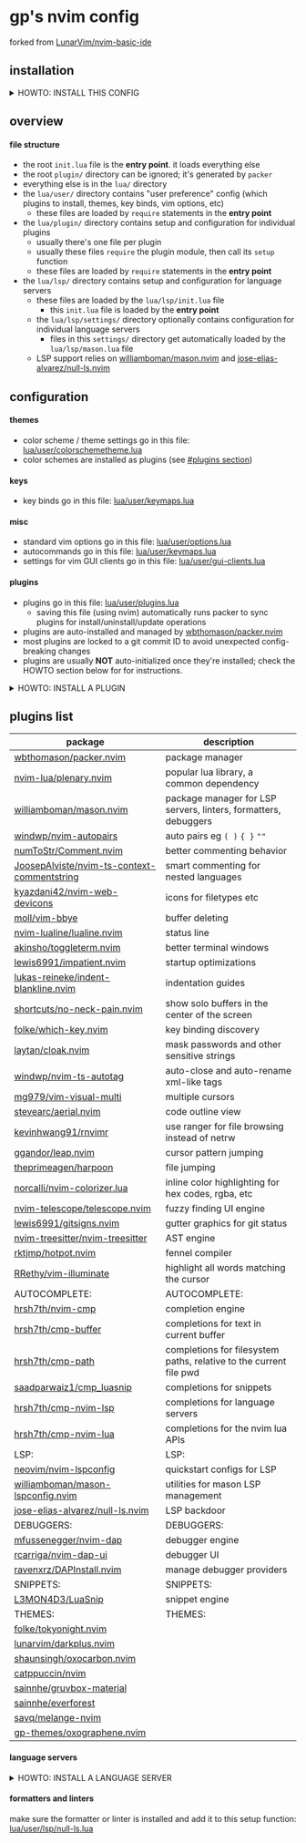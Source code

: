 # gp's nvim config

forked from [LunarVim/nvim-basic-ide](https://github.com/LunarVim/nvim-basic-ide)

## installation
<details>
  <summary>
  HOWTO: INSTALL THIS CONFIG
  </summary>

  > **NOTE** make sure you have [node](https://nodejs.org/en/) installed, it's recommended to use a node manager like [fnm](https://github.com/Schniz/fnm).
  <!-- NOTE:GP: not actually sure what node is required for; this note came from nvim-basic-ide. TODO: fk around and find out some day -->

  > **NOTE** these instructions assume you're using linux or macOS

  1. make sure to remove or move your current `~/.config/nvim` directory if necessary

  2. clone the repo to `~/.config/nvim`:

  ```sh
  git clone https://github.com/gp-config/nvim ~/.config/nvim
  ```

  3. run `nvim` and wait for the plugins to be installed

  > **NOTE** there will probably be errors on the first run. ignore them and press enter. they should be gone after everything is installed and nvim is restarted

  > **NOTE** you will probably notice treesitter pulling in a bunch of parsers the next time you open nvim

  4. close and re-open `nvim` and enter the following:

  ```
  :checkhealth
  ```
  > **NOTE** it's recommended to use a nerd font (a font that supports icons); here's one place to find nerd fonts: [getnf](https://github.com/ronniedroid/getnf)
</details>

## overview

#### file structure

- the root `init.lua` file is the **entry point**. it loads everything else
- the root `plugin/` directory can be ignored; it's generated by `packer`
- everything else is in the `lua/` directory
- the `lua/user/` directory contains "user preference" config (which plugins to install, themes, key binds, vim options, etc)
  - these files are loaded by `require` statements in the **entry point**
- the `lua/plugin/` directory contains setup and configuration for individual plugins
  - usually there's one file per plugin
  - usually these files `require` the plugin module, then call its `setup` function
  - these files are loaded by `require` statements in the **entry point**
- the `lua/lsp/` directory contains setup and configuration for language servers
  - these files are loaded by the `lua/lsp/init.lua` file
    - this `init.lua` file is loaded by the **entry point**
  - the `lua/lsp/settings/` directory optionally contains configuration for individual language servers
    - files in this `settings/` directory get automatically loaded by the `lua/lsp/mason.lua` file
  - LSP support relies on [williamboman/mason.nvim](https://github.com/williamboman/mason.nvim) and [jose-elias-alvarez/null-ls.nvim](https://github.com/jose-elias-alvarez/null-ls.nvim)

## configuration

#### themes 

- color scheme / theme settings go in this file: [lua/user/colorschemetheme.lua](https://github.com/gp-config/nvim/blob/main/lua/user/colorschemetheme.lua)
- color schemes are installed as plugins (see [#plugins section](#plugins))

#### keys

- key binds go in this file: [lua/user/keymaps.lua](https://github.com/gp-config/nvim/blob/main/lua/user/keymaps.lua)

#### misc

- standard vim options go in this file: [lua/user/options.lua](https://github.com/gp-config/nvim/blob/main/lua/user/options.lua) 
- autocommands go in this file: [lua/user/keymaps.lua](https://github.com/gp-config/nvim/blob/main/lua/user/autocommands.lua) 
- settings for vim GUI clients go in this file: [lua/user/gui-clients.lua](https://github.com/gp-config/nvim/blob/main/lua/user/gui-clients.lua) 

#### plugins

- plugins go in this file: [lua/user/plugins.lua](https://github.com/gp-config/nvim/blob/main/lua/user/plugins.lua)
  - saving this file (using nvim) automatically runs packer to sync plugins for install/uninstall/update operations
- plugins are auto-installed and managed by [wbthomason/packer.nvim](https://github.com/wbthomason/packer.nvim)
- most plugins are locked to a git commit ID to avoid unexpected config-breaking changes
- plugins are usually **NOT** auto-initialized once they're installed; check the HOWTO section below for for instructions.

<details>
  <summary>HOWTO: INSTALL A PLUGIN</summary>

  to add the plugin [mg979/vim-visual-multi](https://github.com/mg979/vim-visual-multi), we would:

  1. add it to [lua/user/plugins.lua](https://github.com/gp-config/nvim/blob/main/lua/user/plugins.lua), save the file, and allow packer to auto sync/install it

  ```diff
  +  use { "mg979/vim-visual-multi", commit = "724bd53adfbaf32e129b001658b45d4c5c29ca1a" }
  ```

  > **NOTE** the `commit` property is optional, but recommended; it will lock the plugin to a specific version to avoid surprise breaking changes.

  2. add a file called `multicursor.lua` in [lua/plugin/](https://github.com/gp-config/nvim/blob/main/lua/plugin) (file name is not important)

  3. add the following contents:

  ```diff
  + local status_ok, multicursor = pcall(require, "vim-visual-multi")
  + if not status_ok then
  + 	return
  + end
  + 
  + multicursor.setup({ })
  ```

  > **NOTE** the plugin is being assigned the name `multicursor`, this will be different for other plugins. the name is not important, it's usually only used within this file.

  > **NOTE** not ALL plugins need to have their `.setup()` function called, but many do. check the plugin's instructions.

  4. import the new `multicursor.lua` file in the entry point file `init.lua`

  ```diff
  + require "plugin.multicursor"
  ```

  > **NOTE** in the string `"plugin.multicursor`: `plugin` refers to the `lua/plugin/` directory, and `multicursor` refers to the name of the file created in step 4.
</details>


## plugins list

|package|description|
|-|-|
|[wbthomason/packer.nvim](https://github.com/wbthomason/packer.nvim)|package manager|
|[nvim-lua/plenary.nvim](https://github.com/nvim-lua/plenary.nvim)|popular lua library, a common dependency|
|[williamboman/mason.nvim](https://github.com/williamboman/mason.nvim)|package manager for LSP servers, linters, formatters, debuggers|
|[windwp/nvim-autopairs](https://github.com/windwp/nvim-autopairs)|auto pairs eg `( )` `{ }` `""`|
|[numToStr/Comment.nvim](https://github.com/numToStr/Comment.nvim)|better commenting behavior|
|[JoosepAlviste/nvim-ts-context-commentstring](https://github.com/JoosepAlviste/nvim-ts-context-commentstring)|smart commenting for nested languages|
|[kyazdani42/nvim-web-devicons](https://github.com/kyazdani42/nvim-web-devicons)|icons for filetypes etc|
|[moll/vim-bbye](https://github.com/moll/vim-bbye)|buffer deleting|
|[nvim-lualine/lualine.nvim](https://github.com/nvim-lualine/lualine.nvim)|status line|
|[akinsho/toggleterm.nvim](https://github.com/akinsho/toggleterm.nvim)|better terminal windows|
|[lewis6991/impatient.nvim](https://github.com/lewis6991/impatient.nvim)|startup optimizations|
|[lukas-reineke/indent-blankline.nvim](https://github.com/lukas-reineke/indent-blankline.nvim)|indentation guides|
|[shortcuts/no-neck-pain.nvim](https://github.com/shortcuts/no-neck-pain.nvim)|show solo buffers in the center of the screen|
|[folke/which-key.nvim](https://github.com/folke/which-key.nvim)|key binding discovery|
|[laytan/cloak.nvim](https://github.com/laytan/cloak.nvim)|mask passwords and other sensitive strings|
|[windwp/nvim-ts-autotag](https://github.com/windwp/nvim-ts-autotag)|auto-close and auto-rename xml-like tags|
|[mg979/vim-visual-multi](https://github.com/mg979/vim-visual-multi)|multiple cursors|
|[stevearc/aerial.nvim](https://github.com/stevearc/aerial.nvim)|code outline view|
|[kevinhwang91/rnvimr](https://github.com/kevinhwang91/rnvimr)|use ranger for file browsing instead of netrw|
|[ggandor/leap.nvim](https://github.com/ggandor/leap.nvim)|cursor pattern jumping|
|[theprimeagen/harpoon](https://github.com/theprimeagen/harpoon)|file jumping|
|[norcalli/nvim-colorizer.lua](https://github.com/norcalli/nvim-colorizer.lua)|inline color highlighting for hex codes, rgba, etc|
|[nvim-telescope/telescope.nvim](https://github.com/nvim-telescope/telescope.nvim)|fuzzy finding UI engine|
|[lewis6991/gitsigns.nvim](https://github.com/lewis6991/gitsigns.nvim)|gutter graphics for git status|
|[nvim-treesitter/nvim-treesitter](https://github.com/nvim-treesitter/nvim-treesitter)|AST engine|
|[rktjmp/hotpot.nvim](https://github.com/rktjmp/hotpot.nvim)|fennel compiler|
|[RRethy/vim-illuminate](https://github.com/RRethy/vim-illuminate)|highlight all words matching the cursor|
|AUTOCOMPLETE:|AUTOCOMPLETE:|
|[hrsh7th/nvim-cmp](https://github.com/hrsh7th/nvim-cmp)|completion engine|
|[hrsh7th/cmp-buffer](https://github.com/hrsh7th/cmp-buffer)|completions for text in current buffer|
|[hrsh7th/cmp-path](https://github.com/hrsh7th/cmp-path)|completions for filesystem paths, relative to the current file pwd|
|[saadparwaiz1/cmp_luasnip](https://github.com/saadparwaiz1/cmp_luasnip)|completions for snippets|
|[hrsh7th/cmp-nvim-lsp](https://github.com/hrsh7th/cmp-nvim-lsp)|completions for language servers|
|[hrsh7th/cmp-nvim-lua](https://github.com/hrsh7th/cmp-nvim-lua)|completions for the nvim lua APIs|
|LSP:|LSP:|
|[neovim/nvim-lspconfig](https://github.com/neovim/nvim-lspconfig)|quickstart configs for LSP|
|[williamboman/mason-lspconfig.nvim](https://github.com/williamboman/mason-lspconfig.nvim)|utilities for mason LSP management|
|[jose-elias-alvarez/null-ls.nvim](https://github.com/jose-elias-alvarez/null-ls.nvim)|LSP backdoor|
|DEBUGGERS:|DEBUGGERS:|
|[mfussenegger/nvim-dap](https://github.com/mfussenegger/nvim-dap)|debugger engine|
|[rcarriga/nvim-dap-ui](https://github.com/rcarriga/nvim-dap-ui)|debugger UI|
|[ravenxrz/DAPInstall.nvim](https://github.com/ravenxrz/DAPInstall.nvim)|manage debugger providers|
|SNIPPETS:|SNIPPETS:|
|[L3MON4D3/LuaSnip](https://github.com/L3MON4D3/LuaSnip)|snippet engine|
|THEMES:|THEMES:|
|[folke/tokyonight.nvim](https://github.com/folke/tokyonight.nvim)||
|[lunarvim/darkplus.nvim](https://github.com/lunarvim/darkplus.nvim)||
|[shaunsingh/oxocarbon.nvim](https://github.com/shaunsingh/oxocarbon.nvim)||
|[catppuccin/nvim](https://github.com/catppuccin/nvim)||
|[sainnhe/gruvbox-material](https://github.com/sainnhe/gruvbox-material)||
|[sainnhe/everforest](https://github.com/sainnhe/everforest)||
|[savq/melange-nvim](https://github.com/savq/melange-nvim)||
|[gp-themes/oxographene.nvim](https://github.com/gp-themes/oxographene.nvim)||


#### language servers

<details>
  <summary>HOWTO: INSTALL A LANGUAGE SERVER</summary>

  To add a new LSP server, find the one you'd like to install in this list: [nvim-lspconfig](https://github.com/neovim/nvim-lspconfig/blob/master/doc/server_configurations.md)

  <!-- 1. Run this command in neovim: -->
  <!---->
  <!-- ``` -->
  <!-- :Mason -->
  <!-- ``` -->
  <!---->
  <!-- and press `i` on the Language Server you wish to install. -->

  2. Add the server name to the list in [lua/user/lsp/mason.lua](https://github.com/gp-config/nvim/blob/main/lua/lsp/mason.lua#LL1C1-L1C1)

  ```lua
  -- lua/usr/lsp/mason.lua
  local servers = {
    "sumneko_lua",
    "cssls",
    "html",
    "tsserver",
    "pyright",
    "bashls",
    "jsonls",
    "yamlls",
    "terraform_lsp" -- New LSP
  }
  ```

  3. save the file

  - (OPTIONAL/EDGE CASE) LSP MANUAL INSTALL: Manually install the binary of the lsp and put it in your path by downloading the binary or through your package manager. For terraform_lsp [example](https://github.com/juliosueiras/terraform-lsp/releases)

  4. restart neovim
</details>

#### formatters and linters

<!-- TODO: better instructions here -->
make sure the formatter or linter is installed and add it to this setup function: [lua/user/lsp/null-ls.lua](https://github.com/gp-config/nvim/blob/main/lua/user/lsp/null-ls.lua#L12)

<!-- TODO: instructions on setting up prettier? -->

<!-- TODO: instructions on installing a debugger -->

